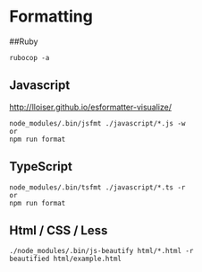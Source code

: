# Formatting
##Ruby
```
rubocop -a
```

## Javascript
http://lloiser.github.io/esformatter-visualize/
```
node_modules/.bin/jsfmt ./javascript/*.js -w
or
npm run format
```

## TypeScript
```
node_modules/.bin/tsfmt ./javascript/*.ts -r
or
npm run format
```

## Html / CSS / Less
```
./node_modules/.bin/js-beautify html/*.html -r
beautified html/example.html
```
